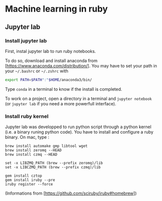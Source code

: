 # Machine learning in ruby

## Jupyter lab

### Install jupyter lab
First, instal jupyter lab to run ruby notebooks.

To do so, download and install anaconda from [https://www.anaconda.com/distribution/].
You may have to set your path in your `~/.bashrc` or `~/.zshrc` with
```bash
export PATH=$PATH":"$HOME/anaconda3/bin/
```

Type `conda` in a terminal to know if the install is completed.

To work on a project, open a directory in a terminal and `jupyter notebook` (or `jupyter lab` if you need a more powerfull interface).

### Install ruby kernel

Jupyter lab was developped to run python script through a python kernel (i.e. a binary runing python code).
You have to install and configure a ruby binary. On mac, type :
```
brew install automake gmp libtool wget
brew install zeromq --HEAD
brew install czmq --HEAD

set -x LIBZMQ_PATH (brew --prefix zeromq)/lib
set -x LIBCZMQ_PATH (brew --prefix czmq)/lib

gem install cztop
gem install iruby --pre
iruby register --force
```

(Informations from [https://github.com/sciruby/iruby#homebrew])
